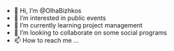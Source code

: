 - 👋 Hi, I’m @OlhaBizhkos
- 👀 I’m interested in public events
- 🌱 I’m currently learning project management
- 💞️ I’m looking to collaborate on some social programs
- 📫 How to reach me ...

<!---
OlhaBizhkos/OlhaBizhkos is a ✨ special ✨ repository because its `README.md` (this file) appears on your GitHub profile.
You can click the Preview link to take a look at your changes.
--->
